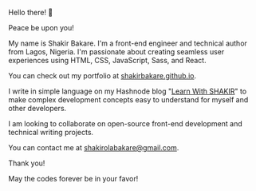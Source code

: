 Hello there! 👋

Peace be upon you!

My name is Shakir Bakare. I'm a front-end engineer and technical author from Lagos, Nigeria. I'm passionate about creating seamless user experiences using HTML, CSS, JavaScript, Sass, and React.

You can check out my portfolio at [shakirbakare.github.io](http://shakirbakare.github.io/).

I write in simple language on my Hashnode blog "<a href='https://shakirbakare.hashnode.dev'>Learn With SHAKIR</a>" to make complex development concepts easy to understand for myself and other developers.

I am looking to collaborate on open-source front-end development and technical writing projects.

You can contact me at [shakirolabakare@gmail.com](mailto:shakirolabakare@gmail.com).

Thank you!

May the codes forever be in your favor!
